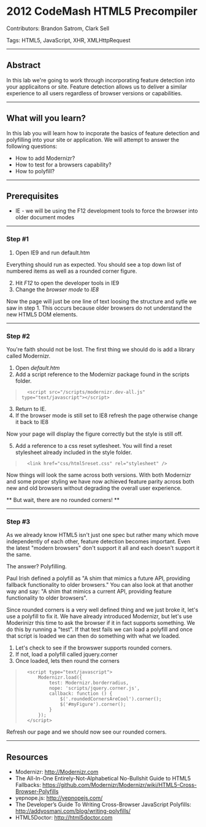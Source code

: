 # 2012 CodeMash HTML5 Precompiler
Contributors: Brandon Satrom, Clark Sell

Tags: HTML5, JavaScript, XHR, XMLHttpRequest

- - -
## Abstract

In this lab we're going to work through incorporating feature detection into your applicaitons or site. Feature detection allows us to deliver a similar experience to all users regardless of browser versions or capabilities.

- - -
## What will you learn?

In this lab you will learn how to incporate the basics of feature detection and polyfilling into your site or application. We will attempt to answer the following questions:

* How to add Modernizr?
* How to test for a browsers capability?
* How to polyfill?

- - - 
## Prerequisites

* IE - we will be using the F12 development tools to force the browser into older document modes

- - - 
### Step #1

1. Open IE9 and run default.htm

Everything should run as expected. You should see a top down list of numbered items as well as a rounded corner figure.

2. Hit *F12* to open the developer tools in IE9
3. Change the *browser mode* to *IE8*

Now the page will just be one line of text loosing the structure and sytle we saw in step 1. This occurs because older browsers do not understand the new HTML5 DOM elements.

- - -
### Step #2

You're faith should not be lost. The first thing we should do is add a library called Modernizr.

1. Open *default.htm*
2. Add a script reference to the Modernizr package found in the scripts folder.

>		<script src="/scripts/modernizr.dev-all.js" type="text/javascript"></script>

3. Return to IE. 
4. If the browser mode is still set to IE8 refresh the page otherwise change it back to IE8

Now your page will display the figure correctly but the style is still off.

5. Add a reference to a css reset sytlesheet. You will find a reset stylesheet already included in the style folder.

>		<link href="css/html5reset.css" rel="stylesheet" />

Now things will look the same across both versions. With both Modernizr and some proper styling we have now achieved feature parity across both new and old browsers without degrading the overall user experience.

** But wait, there are no rounded corners! **

- - -
### Step #3

As we already know HTML5 isn't just one spec but rather many which move independently of each other, feature detection becomes important. Even the latest "modern browsers" don't support it all and each doesn't support it the same. 

The answer? Polyfilling.

Paul Irish defined a polyfill as "A shim that mimics a future API, providing fallback functionality to older browsers." You can also look at that another way and say: "A shim that mimics a current API, providing feature functionality to older browsers".

Since rounded corners is a very well defined thing and we just broke it, let's use a polyfill to fix it. We have already introduced Modernizr, but let's use Moderinizr this time to ask the browser if it in fact supports something. We do this by running a "test". If that test fails we can load a polyfill and once that script is loaded we can then do something with what we loaded. 

1. Let's check to see if the browswer supports rounded corners. 
2. If not, load a polyfill called jquery.corner 
3. Once loaded, lets then round the corners

>		<script type="text/javascript">
>			Modernizr.load({
>				test: Modernizr.borderradius,
>				nope: 'scripts/jquery.corner.js',
>				callback: function () {
>				    $('.roundedCornersAreCool').corner();
>                   $('#myFigure').corner();
>				}
>			});
>		</script>

Refresh our page and we should now see our rounded corners.

- - -
## Resources

* Modernizr: http://Modernizr.com
* The All-In-One Entirely-Not-Alphabetical No-Bullshit Guide to HTML5 Fallbacks: https://github.com/Modernizr/Modernizr/wiki/HTML5-Cross-Browser-Polyfills
* yepnope.js: http://yepnopejs.com/
* The Developer’s Guide To Writing Cross-Browser JavaScript Polyfills: http://addyosmani.com/blog/writing-polyfills/
* HTML5Doctor: http://html5doctor.com

